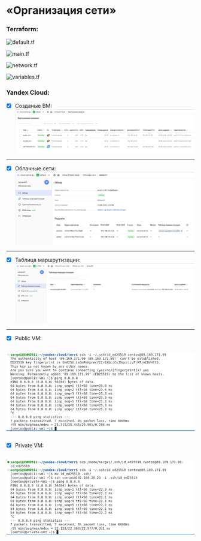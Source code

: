 # «Организация сети»
### Terraform:
![default.tf](https://github.com/RziankinS/devops-netology/blob/230ee09d5103e329f938dc3a03c33a5917f7b788/terraform/15.1/default.tf)

![main.tf](https://github.com/RziankinS/devops-netology/blob/230ee09d5103e329f938dc3a03c33a5917f7b788/terraform/15.1/main.tf)

![network.tf](https://github.com/RziankinS/devops-netology/blob/230ee09d5103e329f938dc3a03c33a5917f7b788/terraform/15.1/network.tf)

![variables.tf](https://github.com/RziankinS/devops-netology/blob/230ee09d5103e329f938dc3a03c33a5917f7b788/terraform/15.1/variables.tf)

### Yandex Cloud: 
- [x] Cозданые ВМ:
![1](https://github.com/RziankinS/devops-netology/blob/230ee09d5103e329f938dc3a03c33a5917f7b788/screen/15.1/%D0%A1%D0%BD%D0%B8%D0%BC%D0%BE%D0%BA%20%D1%8D%D0%BA%D1%80%D0%B0%D0%BD%D0%B0%20%D0%BE%D1%82%202024-08-29%2000-58-19.png)
---

- [x] Облачные сети:
![2](https://github.com/RziankinS/devops-netology/blob/230ee09d5103e329f938dc3a03c33a5917f7b788/screen/15.1/%D0%A1%D0%BD%D0%B8%D0%BC%D0%BE%D0%BA%20%D1%8D%D0%BA%D1%80%D0%B0%D0%BD%D0%B0%20%D0%BE%D1%82%202024-08-29%2001-00-00.png)
---

- [x] Таблица маршрутизации:
![3](https://github.com/RziankinS/devops-netology/blob/230ee09d5103e329f938dc3a03c33a5917f7b788/screen/15.1/%D0%A1%D0%BD%D0%B8%D0%BC%D0%BE%D0%BA%20%D1%8D%D0%BA%D1%80%D0%B0%D0%BD%D0%B0%20%D0%BE%D1%82%202024-08-29%2001-00-29.png)
---
- [x] Public VM:

![4](https://github.com/RziankinS/devops-netology/blob/230ee09d5103e329f938dc3a03c33a5917f7b788/screen/15.1/%D0%A1%D0%BD%D0%B8%D0%BC%D0%BE%D0%BA%20%D1%8D%D0%BA%D1%80%D0%B0%D0%BD%D0%B0%20%D0%BE%D1%82%202024-08-29%2001-02-30.png)
---

- [x] Private VM:

![5](https://github.com/RziankinS/devops-netology/blob/230ee09d5103e329f938dc3a03c33a5917f7b788/screen/15.1/%D0%A1%D0%BD%D0%B8%D0%BC%D0%BE%D0%BA%20%D1%8D%D0%BA%D1%80%D0%B0%D0%BD%D0%B0%20%D0%BE%D1%82%202024-08-29%2001-19-35.png)
---
